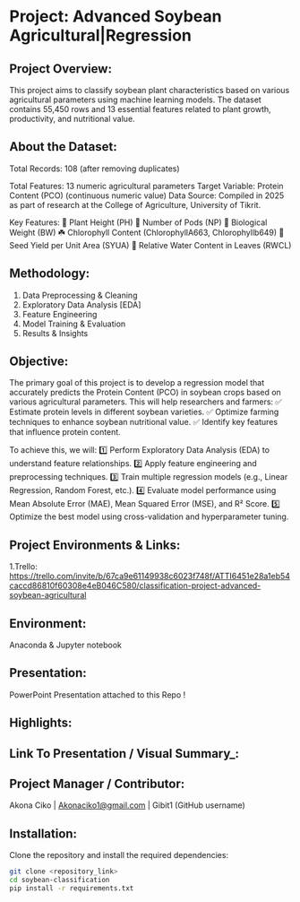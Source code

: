 # Project: Advanced Soybean Agricultural|Regression

## Project Overview:
This project aims to classify soybean plant characteristics based on various agricultural parameters using machine learning models. The dataset contains 55,450 rows and 13 essential features related to plant growth, productivity, and nutritional value.

## About the Dataset:
Total Records: 
108 (after removing duplicates)

Total Features: 
13 numeric agricultural parameters
Target Variable: Protein Content (PCO) (continuous numeric value)
Data Source: Compiled in 2025 as part of research at the College of Agriculture, University of Tikrit.

Key Features:
🌿 Plant Height (PH)
🌱 Number of Pods (NP)
🌾 Biological Weight (BW)
☘️ Chlorophyll Content (ChlorophyllA663, Chlorophyllb649)
🫘 Seed Yield per Unit Area (SYUA)
🍃 Relative Water Content in Leaves (RWCL)

## Methodology:
1. Data Preprocessing & Cleaning
2. Exploratory Data Analysis [EDA]
3. Feature Engineering
4. Model Training & Evaluation
5. Results & Insights

## Objective:
The primary goal of this project is to develop a regression model that accurately predicts the Protein Content (PCO) in soybean crops based on various agricultural parameters. This will help researchers and farmers:
✅ Estimate protein levels in different soybean varieties.
✅ Optimize farming techniques to enhance soybean nutritional value.
✅ Identify key features that influence protein content.

To achieve this, we will:
1️⃣ Perform Exploratory Data Analysis (EDA) to understand feature relationships.
2️⃣ Apply feature engineering and preprocessing techniques.
3️⃣ Train multiple regression models (e.g., Linear Regression, Random Forest, etc.).
4️⃣ Evaluate model performance using Mean Absolute Error (MAE), Mean Squared Error (MSE), and R² Score.
5️⃣ Optimize the best model using cross-validation and hyperparameter tuning.

## Project Environments & Links:
1.Trello: https://trello.com/invite/b/67ca9e61149938c6023f748f/ATTI6451e28a1eb54caccd86810f60308e4eB046C580/classification-project-advanced-soybean-agricultural

## Environment: 
Anaconda & Jupyter notebook

## Presentation: 
PowerPoint Presentation attached to this Repo !

## Highlights:

## Link To Presentation / Visual Summary_:

## Project Manager / Contributor:
Akona Ciko | Akonaciko1@gmail.com | Gibit1 (GitHub username)

## Installation:
Clone the repository and install the required dependencies:

```bash
git clone <repository_link>
cd soybean-classification
pip install -r requirements.txt


